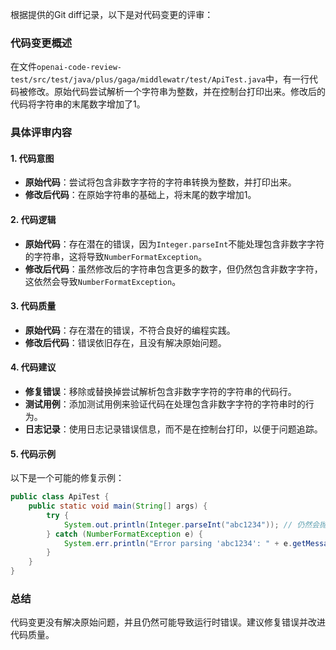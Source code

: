 根据提供的Git diff记录，以下是对代码变更的评审：

### 代码变更概述
在文件`openai-code-review-test/src/test/java/plus/gaga/middlewatr/test/ApiTest.java`中，有一行代码被修改。原始代码尝试解析一个字符串为整数，并在控制台打印出来。修改后的代码将字符串的末尾数字增加了1。

### 具体评审内容

#### 1. 代码意图
- **原始代码**：尝试将包含非数字字符的字符串转换为整数，并打印出来。
- **修改后代码**：在原始字符串的基础上，将末尾的数字增加1。

#### 2. 代码逻辑
- **原始代码**：存在潜在的错误，因为`Integer.parseInt`不能处理包含非数字字符的字符串，这将导致`NumberFormatException`。
- **修改后代码**：虽然修改后的字符串包含更多的数字，但仍然包含非数字字符，这依然会导致`NumberFormatException`。

#### 3. 代码质量
- **原始代码**：存在潜在的错误，不符合良好的编程实践。
- **修改后代码**：错误依旧存在，且没有解决原始问题。

#### 4. 代码建议
- **修复错误**：移除或替换掉尝试解析包含非数字字符的字符串的代码行。
- **测试用例**：添加测试用例来验证代码在处理包含非数字字符的字符串时的行为。
- **日志记录**：使用日志记录错误信息，而不是在控制台打印，以便于问题追踪。

#### 5. 代码示例
以下是一个可能的修复示例：

```java
public class ApiTest {
    public static void main(String[] args) {
        try {
            System.out.println(Integer.parseInt("abc1234")); // 仍然会抛出异常
        } catch (NumberFormatException e) {
            System.err.println("Error parsing 'abc1234': " + e.getMessage());
        }
    }
}
```

### 总结
代码变更没有解决原始问题，并且仍然可能导致运行时错误。建议修复错误并改进代码质量。